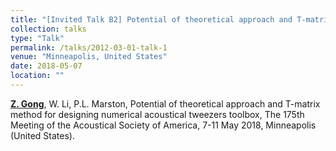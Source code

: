```yaml
---
title: "[Invited Talk B2] Potential of theoretical approach and T-matrix method for designing numerical acoustical tweezers toolbox"
collection: talks
type: "Talk"
permalink: /talks/2012-03-01-talk-1
venue: "Minneapolis, United States"
date: 2018-05-07
location: ""
---
```


<u><b>Z. Gong</b></u>, W. Li, P.L. Marston, Potential of theoretical approach and T-matrix method for designing numerical acoustical tweezers toolbox,  The 175th Meeting of the Acoustical Society of America, 7-11 May 2018, Minneapolis (United States).
